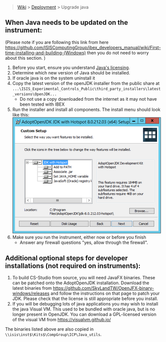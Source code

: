 > [Wiki](Home) > [Deployment](Deployment) > Upgrade java

## When Java needs to be updated on the instrument:

(Please note if you are following this link from here https://github.com/ISISComputingGroup/ibex_developers_manual/wiki/First-time-installing-and-building-(Windows) then you do not need to worry about this section. )
1. Before you start, ensure you understand [Java's licensing](Understanding-Java-Licensing).
1. Determine which new version of Java should be installed.
1. If oracle java is on the system uninstall it
1. Copy the latest version of the openJDK installer from the public share at
 `...\ISIS_Experimental_Controls_Public\third_party_installers\latest_versions\OpenJDK...`
   - Do not use a copy downloaded from the internet as it may not have been tested with IBEX
1. Run the installer and install all components. The install menu should look like this:
![](https://raw.githubusercontent.com/ISISComputingGroup/ibex_developers_manual/master/images/openjdk_install_prompt.PNG)
1. Make sure you run the instrument, either now or before you finish
   - Answer any firewall questions "yes, allow through the firewall".

## Additional optional steps for developer installations (not required on instruments):

1. To build CS-Studio from source, you will need JavaFX binaries. These can be patched onto the AdoptOpenJDK installation. Download the latest binaries from https://github.com/SkyLandTW/OpenJFX-binary-windows/releases and follow the instructions on that page to patch your JDK. Please check that the license is still appropriate before you install.
1. If you will be debugging lots of java applications you may wish to install the java Visual VM. This used to be bundled with oracle java, but is no longer present in OpenJDK. You can download a GPL-licensed version of the visual VM from https://visualvm.github.io/

The binaries listed above are also copied in `\\isis\inst$\Kits$\CompGroup\ICP\Java_utils`.
